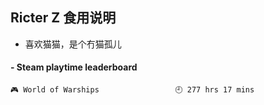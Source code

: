 ## Ricter Z 食用说明
- 喜欢猫猫，是个冇猫孤儿

<!-- steam-box start -->
#### - Steam playtime leaderboard
```text
🎮 World of Warships                 🕘 277 hrs 17 mins
```
<!-- Powered by https://github.com/YouEclipse/steam-box . -->
<!-- steam-box end -->
